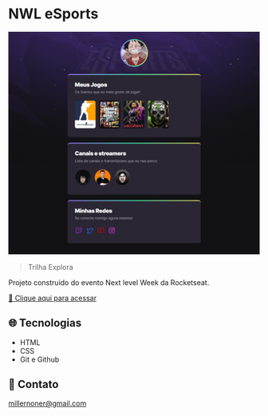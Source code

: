 # NWL eSports 

![preview](./.github/preview.png)

> Trilha Explora 

Projeto construido do evento Next level Week da Rocketseat.

[🔗 Clique aqui para acessar](https://ymillerr.github.io/nlw-esports-explore/)

## 🌐 Tecnologias 

- HTML 
- CSS
- Git e Github

## 📧 Contato

millernoner@gmail.com
